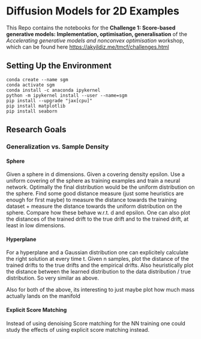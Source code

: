 # Diffusion Models for 2D Examples
This Repo contains the notebooks for the __Challenge 1: Score-based generative models: Implementation, optimisation, generalisation__ of the _Accelerating generative models and nonconvex optimisation_  workshop, which can be found here https://akyildiz.me/tmcf/challenges.html

## Setting Up the Environment
```
conda create --name sgm
conda activate sgm
conda install -c anaconda ipykernel
python -m ipykernel install --user --name=sgm
pip install --upgrade "jax[cpu]"
pip install matplotlib
pip install seaborn
```

## Research Goals
### Generalization vs. Sample Density
#### Sphere
Given a sphere in d dimensions. Given a covering density epsilon. Use a uniform covering of the sphere as training examples and train a neural network. Optimally the final distribution would be the uniform distribution on the sphere. Find some good distance measure (just some heuristics are enough for first maybe) to measure the distance towards the training dataset + measure the distance towards the uniform distribution on the sphere. Compare how these behave w.r.t. d and epsilon.
One can also plot the distances of the trained drift to the true drift and to the trained drift, at least in low dimensions.

#### Hyperplane
For a hyperplane and a Gaussian distribution one can explicitely calculate the right solution at every time t. Given n samples, plot the distance of the trained drifts to the true drifts and the empirical drifts. Also heuristically plot the distance between the learned distribution to the data distribution / true distribution. So very similar as above.

Also for both of the above, its interesting to just maybe plot how much mass actually lands on the manifold

#### Explicit Score Matching

Instead of using denoising Score matching for the NN training one could study the effects of using explicit score matching instead.
